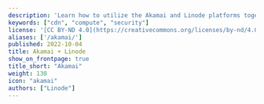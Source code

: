 ```yaml
---
description: 'Learn how to utilize the Akamai and Linode platforms together to build global, scalable solutions.'
keywords: ["cdn", "compute", "security"]
license: '[CC BY-ND 4.0](https://creativecommons.org/licenses/by-nd/4.0)'
aliases: ['/akamai/']
published: 2022-10-04
title: Akamai + Linode
show_on_frontpage: true
title_short: "Akamai"
weight: 130
icon: "akamai"
authors: ["Linode"]
---
```

